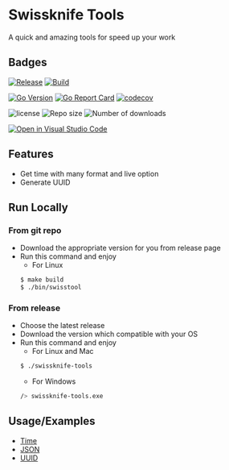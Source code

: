 
# Swissknife Tools

A quick and amazing tools for speed up your work

## Badges

[![Release](https://github.com/beemensameh/swissknife-tools/actions/workflows/github-workflow.yml/badge.svg)](https://github.com/beemensameh/swissknife-tools/actions/workflows/github-workflow.yml)
[![Build](https://github.com/beemensameh/swissknife-tools/actions/workflows/go-ci.yml/badge.svg)](https://github.com/beemensameh/swissknife-tools/actions/workflows/go-ci.yml)

[![Go Version](https://img.shields.io/github/go-mod/go-version/beemensameh/swissknife-tools?logo=go)](https://go.dev/)
[![Go Report Card](https://goreportcard.com/badge/github.com/beemensameh/swissknife-tools)](https://goreportcard.com/report/github.com/beemensameh/swissknife-tools)
[![codecov](https://codecov.io/gh/beemensameh/swissknife-tools/branch/main/graph/badge.svg)](https://codecov.io/gh/vektra/mockery)

![license](https://img.shields.io/github/license/beemensameh/swissknife-tools)
![Repo size](https://img.shields.io/github/repo-size/beemensameh/swissknife-tools)
![Number of downloads](https://img.shields.io/github/downloads/beemensameh/swissknife-tools/total)

[![Open in Visual Studio Code](https://open.vscode.dev/badges/open-in-vscode.svg)](https://open.vscode.dev/beemensameh/swissknife-tools)

## Features

- Get time with many format and live option
- Generate UUID

## Run Locally

### From git repo
- Download the appropriate version for you from release page
- Run this command and enjoy
    - For Linux
    ```sh
    $ make build
    $ ./bin/swisstool
    ```

### From release
- Choose the latest release
- Download the version which compatible with your OS
- Run this command and enjoy
    - For Linux and Mac
    ```sh
    $ ./swissknife-tools
    ```
    - For Windows
    ```sh
    /> swissknife-tools.exe
    ```

## Usage/Examples

* [Time](./docs/time.md)
* [JSON](./docs/json.md)
* [UUID](./docs/uuid.md)
